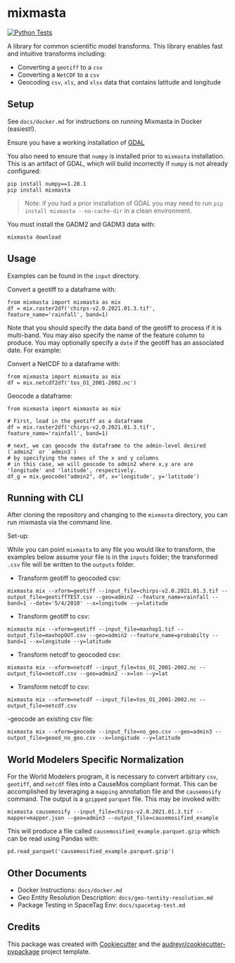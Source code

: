 # mixmasta
[![Python Tests](https://github.com/jataware/mixmasta/actions/workflows/python.yaml/badge.svg)](https://github.com/jataware/mixmasta/actions/workflows/python.yaml)

A library for common scientific model transforms. This library enables fast and intuitive transforms including:

* Converting a `geotiff` to a `csv`
* Converting a `NetCDF` to a `csv`
* Geocoding `csv`, `xls`, and `xlsx` data that contains latitude and longitude


## Setup

See `docs/docker.md` for instructions on running Mixmasta in Docker (easiest!).

Ensure you have a working installation of [GDAL](https://trac.osgeo.org/gdal/wiki/FAQInstallationAndBuilding#FAQ-InstallationandBuilding)

You also need to ensure that `numpy` is installed prior to `mixmasta` installation. This is an artifact of GDAL, which will build incorrectly if `numpy` is not already configured:

```
pip install numpy==1.20.1
pip install mixmasta
```

> Note: if you had a prior installation of GDAL you may need to run `pip install mixmasta --no-cache-dir` in a clean environment.

You must install the GADM2 and GADM3 data with:

```
mixmasta download
```

## Usage


Examples can be found in the `input` directory.

Convert a geotiff to a dataframe with:

```
from mixmasta import mixmasta as mix
df = mix.raster2df('chirps-v2.0.2021.01.3.tif', feature_name='rainfall', band=1)
```

Note that you should specify the data band of the geotiff to process if it is multi-band. You may also specify the name of the feature column to produce. You may optionally specify a `date` if the geotiff has an associated date. For example:

Convert a NetCDF to a dataframe with:

```
from mixmasta import mixmasta as mix
df = mix.netcdf2df('tos_O1_2001-2002.nc')
```

Geocode a dataframe:

```
from mixmasta import mixmasta as mix

# First, load in the geotiff as a dataframe
df = mix.raster2df('chirps-v2.0.2021.01.3.tif', feature_name='rainfall', band=1)

# next, we can geocode the dataframe to the admin-level desired (`admin2` or `admin3`)
# by specifying the names of the x and y columns
# in this case, we will geocode to admin2 where x,y are are 'longitude' and 'latitude', respectively.
df_g = mix.geocode("admin2", df, x='longitude', y='latitude')
```

## Running with CLI

After cloning the repository and changing to the `mixmasta` directory, you can run mixmasta via the command line.

Set-up:

While you can point `mixmasta` to any file you would like to transform, the examples below assume your file is in the `inputs` folder; the transformed `.csv` file will be written to the `outputs` folder.

- Transform geotiff to geocoded csv:
```
mixmasta mix --xform=geotiff --input_file=chirps-v2.0.2021.01.3.tif --output_file=geotiffTEST.csv --geo=admin2 --feature_name=rainfall --band=1 --date='5/4/2010' --x=longitude --y=latitude
```

- Transform geotiff to csv:
```
mixmasta mix --xform=geotiff --input_file=maxhop1.tif --output_file=maxhopOUT.csv --geo=admin2 --feature_name=probabilty --band=1 --x=longitude --y=latitude
```

- Transform netcdf to geocoded csv:

```
mixmasta mix --xform=netcdf --input_file=tos_O1_2001-2002.nc --output_file=netcdf.csv --geo=admin2 --x=lon --y=lat
```

- Transform netcdf to csv:
```
mixmasta mix --xform=netcdf --input_file=tos_O1_2001-2002.nc --output_file=netcdf.csv
```

-geocode an existing csv file:

```
mixmasta mix --xform=geocode --input_file=no_geo.csv --geo=admin3 --output_file=geoed_no_geo.csv --x=longitude --y=latitude
```

## World Modelers Specific Normalization

For the World Modelers program, it is necessary to convert arbitrary `csv`, `geotiff`, and `netcdf` files into a CauseMos compliant format. This can be accomplished by leveraging a `mapping` annotation file and the `causemosify` command. The output is a `gzipped` `parquet` file. This may be invoked with:

```
mixmasta causemosify --input_file=chirps-v2.0.2021.01.3.tif --mapper=mapper.json --geo=admin3 --output_file=causemosified_example
```

This will produce a file called `causemosified_example.parquet.gzip` which can be read using Pandas with:

```
pd.read_parquet('causemosified_example.parquet.gzip')
```

## Other Documents
- Docker Instructions: `docs/docker.md`
- Geo Entity Resolution Description: `docs/geo-tentity-resolution.md`
- Package Testing in SpaceTag Env: `docs/spacetag-test.md`

## Credits

This package was created with [Cookiecutter](https://github.com/audreyr/cookiecutter) and the [audreyr/cookiecutter-pypackage](https://github.com/audreyr/cookiecutter-pypackage) project template.
